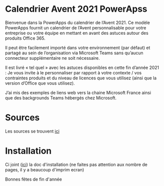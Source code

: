 # Calendrier Avent 2021 PowerApss

Bienvenue dans la PowerApps du calendrier de l’Avent 2021. Ce modèle PowerApps fournit un calendrier de l’Avent personnalisable pour votre entreprise ou votre équipe en mettant en avant des astuces autour des produits Office 365.

Il peut être facilement importé dans votre environnement (par défaut) et partagé au sein de l’organisation via Microsoft Teams sans qu’aucun connecteur supplémentaire ne soit nécessaire.

Il est livré « tel quel » avec les astuces disponibles en cette fin d’année 2021 : Je vous invite à le personnaliser par rapport à votre contexte / vos contraintes produits et du niveau de licences que vous utilisez (ainsi que la version d’Office que vous utilisez).

J’ai mis des exemples de liens web vers la chaine Microsoft France ainsi que des backgrounds Teams hébergés chez Microsoft.


# Sources
Les sources se trouvent [ici](https://github.com/viche4178/CalendrierAvent2020PowerApss/tree/main/App)

# Installation
Ci joint ([ici](https://github.com/viche4178/CalendrierAvent2020PowerApss/tree/main/Doc)) la doc d'installation (ne faites pas attention aux nombre de pages, il y a beaucoup d'imprim ecran)
 
Bonnes fêtes de fin d'année
